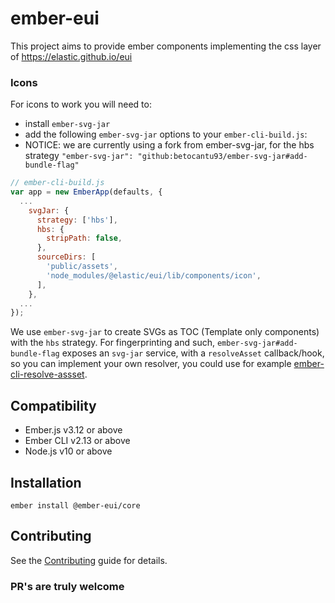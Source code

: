 # ember-eui

This project aims to provide ember components implementing the css layer of https://elastic.github.io/eui

### Icons

For icons to work you will need to:

- install `ember-svg-jar`
- add the following `ember-svg-jar` options to your `ember-cli-build.js`:
- NOTICE: we are currently using a fork from ember-svg-jar, for the hbs strategy
  `"ember-svg-jar": "github:betocantu93/ember-svg-jar#add-bundle-flag"`

```javascript
// ember-cli-build.js
var app = new EmberApp(defaults, {
  ...
    svgJar: {
      strategy: ['hbs'],
      hbs: {
        stripPath: false,
      },
      sourceDirs: [
        'public/assets',
        'node_modules/@elastic/eui/lib/components/icon',
      ],
    },
  ...
});

```

We use `ember-svg-jar` to create SVGs as TOC (Template only components) with the `hbs` strategy. For fingerprinting and such, `ember-svg-jar#add-bundle-flag` exposes an `svg-jar` service, with a `resolveAsset` callback/hook, so you can implement your own resolver, you could use for example [ember-cli-resolve-assset](https://github.com/buschtoens/ember-cli-resolve-asset).

## Compatibility

- Ember.js v3.12 or above
- Ember CLI v2.13 or above
- Node.js v10 or above

## Installation

```
ember install @ember-eui/core
```

## Contributing

See the [Contributing](CONTRIBUTING.md) guide for details.

### PR's are truly welcome
